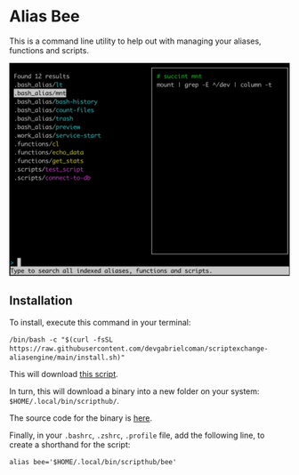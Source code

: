 # Alias Bee
This is a command line utility to help out with managing your aliases, functions and scripts. 

![Alias Bee Screenshot](/res/screenshot.png?raw=true "Optional Title")

## Installation

To install, execute this command in your terminal:

```
/bin/bash -c "$(curl -fsSL https://raw.githubusercontent.com/devgabrielcoman/scriptexchange-aliasengine/main/install.sh)"
```

This will download [this script](https://github.com/devgabrielcoman/scriptexchange-aliasengine/blob/main/install.sh). 

In turn, this will download a binary into a new folder on your system: `$HOME/.local/bin/scripthub/`. 

The source code for the binary is [here](https://github.com/devgabrielcoman/scriptexchange-aliasengine/tree/main/aliasengine).

Finally, in your `.bashrc`, `.zshrc`, `.profile` file, add the following line, to create a shorthand for the script:

```
alias bee='$HOME/.local/bin/scripthub/bee'
```
